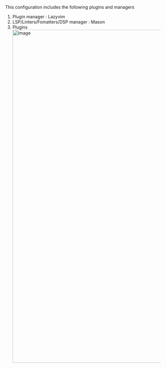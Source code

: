 This configuration includes the following plugins and managers
1. Plugin manager : Lazyvim
2. LSP/Linters/Fomatters/DSP manager  : Mason
3. Plugins
    <img width="1920" height="1080" alt="image" src="https://github.com/user-attachments/assets/13cc873c-a155-4c82-9bf6-0689ad0b0f33" />

